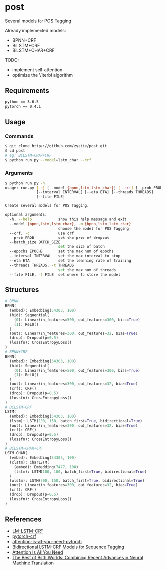 # post

Several models for POS Tagging

Already implemented models:

* BPNN+CRF
* BiLSTM+CRF
* BiLSTM+CHAR+CRF

TODO:

* implement self-attention
* optimize the Viterbi algorithm

## Requirements

```txt
python == 3.6.5
pytorch == 0.4.1
```

## Usage

### Commands

```sh
$ git clone https://github.com/zysite/post.git
$ cd post
# eg: BiLSTM+CHAR+CRF
$ python run.py --model=lstm_char --crf
```

### Arguments

```sh
$ python run.py -h
usage: run.py [-h] [--model {bpnn,lstm,lstm_char}] [--crf] [--prob PROB]              [--batch_size BATCH_SIZE] [--epochs EPOCHS]
              [--interval INTERVAL] [--eta ETA] [--threads THREADS]
              [--file FILE]

Create several models for POS Tagging.

optional arguments:
  -h, --help            show this help message and exit
  --model {bpnn,lstm,lstm_char}, -m {bpnn,lstm,lstm_char}
                        choose the model for POS Tagging
  --crf, -c             use crf
  --prob PROB           set the prob of dropout
  --batch_size BATCH_SIZE
                        set the size of batch
  --epochs EPOCHS       set the max num of epochs
  --interval INTERVAL   set the max interval to stop
  --eta ETA             set the learning rate of training
  --threads THREADS, -t THREADS
                        set the max num of threads
  --file FILE, -f FILE  set where to store the model
```

## Structures

```python
# BPNN
BPNN(
  (embed): Embedding(54303, 100)
  (hid): Sequential(
    (0): Linear(in_features=500, out_features=300, bias=True)
    (1): ReLU()
  )
  (out): Linear(in_features=300, out_features=32, bias=True)
  (drop): Dropout(p=0.5)
  (lossfn): CrossEntropyLoss()
)
# BPNN+CRF
BPNN(
  (embed): Embedding(54303, 100)
  (hid): Sequential(
    (0): Linear(in_features=500, out_features=300, bias=True)
    (1): ReLU()
  )
  (out): Linear(in_features=300, out_features=32, bias=True)
  (crf): CRF()
  (drop): Dropout(p=0.5)
  (lossfn): CrossEntropyLoss()
)
# BiLSTM+CRF
LSTM(
  (embed): Embedding(54303, 100)
  (lstm): LSTM(100, 150, batch_first=True, bidirectional=True)
  (out): Linear(in_features=300, out_features=32, bias=True)
  (crf): CRF()
  (drop): Dropout(p=0.5)
  (lossfn): CrossEntropyLoss()
)
# BiLSTM+CHAR+CRF
LSTM_CHAR(
  (embed): Embedding(54303, 100)
  (clstm): CharLSTM(
    (embed): Embedding(7477, 100)
    (lstm): LSTM(100, 100, batch_first=True, bidirectional=True)
  )
  (wlstm): LSTM(300, 150, batch_first=True, bidirectional=True)
  (out): Linear(in_features=300, out_features=32, bias=True)
  (crf): CRF()
  (drop): Dropout(p=0.5)
  (lossfn): CrossEntropyLoss()
)
```

## References

* [LM-LSTM-CRF](https://github.com/LiyuanLucasLiu/LM-LSTM-CRF)
* [pytorch-crf](https://github.com/kmkurn/pytorch-crf)
* [attention-is-all-you-need-pytorch](https://github.com/jadore801120/attention-is-all-you-need-pytorch)
* [Bidirectional LSTM-CRF Models for Sequence Tagging](https://arxiv.org/pdf/1508.01991.pdf)
* [Attention Is All You Need](https://arxiv.org/pdf/1706.03762.pdf)
* [The Best of Both Worlds: Combining Recent Advances in Neural Machine Translation](https://arxiv.org/pdf/1804.09849.pdf)

